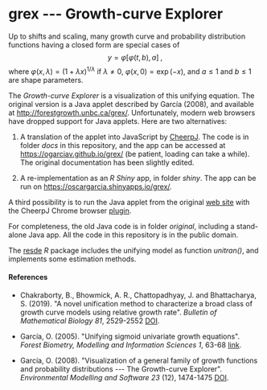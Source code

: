 # grex  ---  Growth-curve Explorer

Up to shifts and scaling, many growth curve and probability distribution functions having a closed form are special cases of
$$ y = \varphi[\varphi(t, b), a] \;, $$
where $\varphi(x, \lambda) = (1 + \lambda x)^{1/\lambda}$ if $\lambda \ne 0$,
$\varphi(x, 0) = \exp(-x)$, and $a \le 1$ and $b \le 1$ are shape parameters. 

The *Growth-curve Explorer* is a visualization of this unifying equation. The original version is a Java applet described by García (2008), and available at http://forestgrowth.unbc.ca/grex/. Unfortunately, modern web browsers have dropped support for Java applets. Here are two alternatives:

1. A translation of the applet into JavaScript by [CheerpJ](https://leaningtech.com/pages/cheerpj.htm). The code is in folder *docs* in this repository, and the app can be accessed at https://ogarciav.github.io/grex/ (be patient, loading can take a while). The original documentation has been slightly edited.

2. A re-implementation as an *R Shiny* app, in folder *shiny*. The app can be run on https://oscargarcia.shinyapps.io/grex/.

A third possibility is to run the Java applet from the original [web site](http://forestgrowth.unbc.ca/grex/) with the CheerpJ Chrome browser [plugin](https://chrome.google.com/webstore/detail/cheerpj-applet-runner/bbmolahhldcbngedljfadjlognfaaein).

For completeness, the old Java code is in folder *original*, including a stand-alone Java app.  All the code in this repository is in the public domain.

The [resde](https://github.com/ogarciav/resde) *R* package includes the unifying model as function *unitran()*, and implements some estimation methods.

#### References

* Chakraborty, B., Bhowmick, A. R., Chattopadhyay, J. and Bhattacharya, S. (2019).
"A novel unification method to characterize a broad class of growth curve models using relative growth rate". _Bulletin of Mathematical Biology 81_, 2529-2552
[DOI](https://doi.org/10.1007/s11538-019-00617-w).

* García, O.  (2005). "Unifying sigmoid
univariate growth equations". _Forest Biometry,
Modelling and Information Sciences 1_, 63-68  [link](https://www.researchgate.net/publication/228432882").

* García, O.  (2008). "Visualization
of a general family of growth functions and probability distributions --- The Growth-curve Explorer". _Environmental
Modelling and Software 23_ (12), 1474-1475  [DOI](https://doi.org/10.1016/j.envsoft.2008.04.005).
